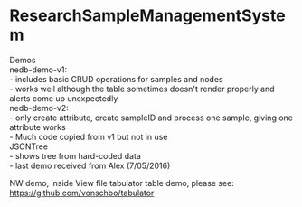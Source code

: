 # ResearchSampleManagementSystem

Demos <br />
  nedb-demo-v1: <br />
    - includes basic CRUD operations for samples and nodes <br />
    - works well although the table sometimes doesn't render properly and alerts come up unexpectedly <br />
  nedb-demo-v2: <br />
    - only create attribute, create sampleID and process one sample, giving one attribute works <br />
    - Much code copied from v1 but not in use <br />
  JSONTree <br />
    - shows tree from hard-coded data <br />
    - last demo received from Alex (7/05/2016) <br />

NW demo, inside View file
tabulator table demo, please see: https://github.com/vonschbo/tabulator
